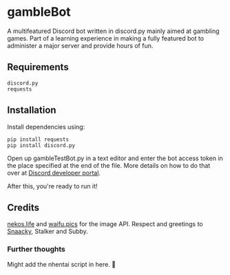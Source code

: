 # gambleBot
A multifeatured Discord bot written in discord.py mainly aimed at gambling games. Part of a learning experience in making a fully featured bot to administer a major server and provide hours of fun.

## Requirements
```
discord.py
requests
```

## Installation
Install dependencies using:
```
pip install requests
pip install discord.py
```
Open up gambleTestBot.py in a text editor and enter the bot access token in the place specified at the end of the file. More details on how to do that over at [Discord developer portal](https://discord.com/developers/docs/intro).

After this, you're ready to run it!

## Credits
[nekos.life](https://nekos.life) and [waifu.pics](https://waifu.pics) for the image API.
Respect and greetings to [Snaacky](https://github.com/snaacky), Stalker and Subby.

### Further thoughts
Might add the nhentai script in here. 🤔

